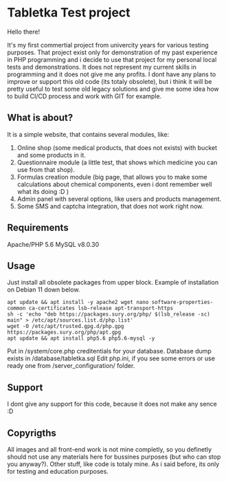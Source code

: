 # Tabletka Test project
Hello there!

It's my first commertial project from univercity years for various testing purposes.
That project exist only for demonstration of my past experience in PHP programming and i decide to use that project for my personal local tests and demonstrations.
It does not represent my current skills in programming and it does not give me any profits. I dont have any plans to improve or support this old code (its totaly obsolete), but i think it will be pretty useful to test some old legacy solutions and give me some idea how to build CI/CD process and work with GIT for example.

## What is about?
It is a simple website, that contains several modules, like:
1. Online shop (some medical products, that does not exists) with bucket and some products in it.
2. Questionnaire module (a little test, that shows which medicine you can use from that shop).
3. Formulas creation module (big page, that allows you to make some calculations about chemical components, even i dont remember well what its doing :D )
4. Admin panel with several options, like users and products management.
5. Some SMS and captcha integration, that does not work right now.

## Requirements
Apache/PHP 5.6
MySQL v8.0.30

## Usage
Just install all obsolete packages from upper block.
Example of installation on Debian 11 down below.

```
apt update && apt install -y apache2 wget nano software-properties-common ca-certificates lsb-release apt-transport-https
sh -c 'echo "deb https://packages.sury.org/php/ $(lsb_release -sc) main" > /etc/apt/sources.list.d/php.list'
wget -O /etc/apt/trusted.gpg.d/php.gpg https://packages.sury.org/php/apt.gpg
apt update && apt install php5.6 php5.6-mysql -y

```

Put in /system/core.php creditentials for your database.
Database dump exists in /database/tabletka.sql
Edit php.ini, if you see some errors or use ready one from /server_configuration/ folder.

## Support
I dont give any support for this code, because it does not make any sence :D

## Copyrigths
All images and all front-end work is not mine completly, so you definetly should not use any materials here for bussines purposes (but who can stop you anyway?).
Other stuff, like code is totaly mine.
As i said before, its only for testing and education purposes.